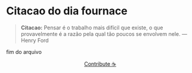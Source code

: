 # Citacao do dia fournace

> **Citacao:** Pensar é o trabalho mais difícil que existe, o que provavelmente é a razão pela qual tão poucos se envolvem nele. — Henry Ford

fim do arquivo

<watermark-footer>
<p align="center">
  <a href="https://github.com/ruisuan/ruisuan/blob/main/contribute.md">Contribute ☕</a>
</p>
</watermark-footer>
